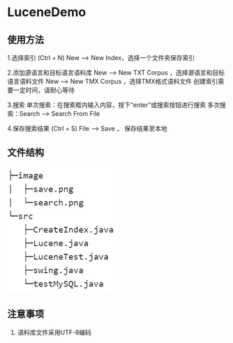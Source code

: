 # LuceneDemo


## 使用方法
1.选择索引 (Ctrl + N)
      New --> New Index，选择一个文件夹保存索引

2.添加源语言和目标语言语料库
      New --> New TXT Corpus ，选择源语言和目标语言语料文件
      New --> New TMX Corpus ，选择TMX格式语料文件
      创建索引需要一定时间，请耐心等待

3.搜索
      单次搜索：在搜索框内输入内容，按下“enter”或搜索按钮进行搜索
      多次搜索：Search --> Search From File

4.保存搜索结果 (Ctrl + S)
      File --> Save ， 保存结果至本地


## 文件结构

![](https://github.com/Adaxry/LuceneDemo/blob/master/image/fileStructure.jpg?raw=true)

## 注意事项
1. 语料库文件采用UTF-8编码






